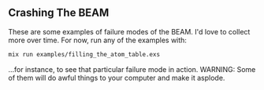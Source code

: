 ## Crashing The BEAM

These are some examples of failure modes of the BEAM.  I'd love to collect more
over time.  For now, run any of the examples with:

```sh
mix run examples/filling_the_atom_table.exs
```

...for instance, to see that particular failure mode in action.  WARNING: Some
of them will do awful things to your computer and make it asplode.
